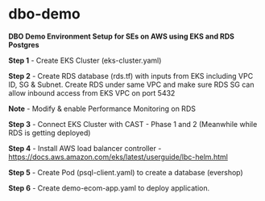 # dbo-demo
**DBO Demo Environment Setup for SEs on AWS using EKS and RDS Postgres**

**Step 1** - Create EKS Cluster (eks-cluster.yaml)

**Step 2** - Create RDS database (rds.tf) with inputs from EKS including VPC ID, SG & Subnet. Create RDS under same VPC and make sure RDS SG can allow inbound access from EKS VPC on port 5432

**Note** - Modify & enable Performance Monitoring on RDS

**Step 3** - Connect EKS Cluster with CAST - Phase 1 and 2 (Meanwhile while RDS is getting deployed)

**Step 4** - Install AWS load balancer controller - https://docs.aws.amazon.com/eks/latest/userguide/lbc-helm.html

**Step 5** - Create Pod (psql-client.yaml) to create a database (evershop)

**Step 6** - Create demo-ecom-app.yaml to deploy application.
